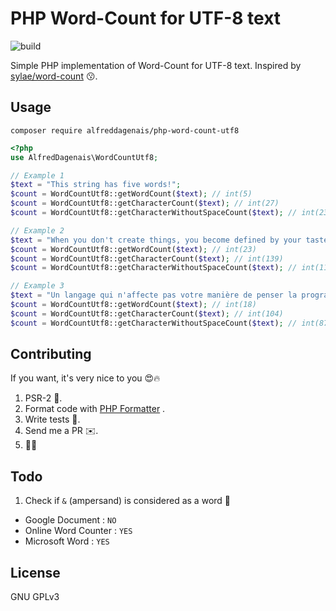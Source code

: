 # PHP Word-Count for UTF-8 text

![build](https://github.com/alfreddagenais/php-word-count-utf8)

Simple PHP implementation of Word-Count for UTF-8 text. Inspired by [sylae/word-count](https://github.com/sylae/word-count) 😗.

## Usage

`composer require alfreddagenais/php-word-count-utf8`

```php
<?php
use AlfredDagenais\WordCountUtf8;

// Example 1
$text = "This string has five words!";
$count = WordCountUtf8::getWordCount($text); // int(5)
$count = WordCountUtf8::getCharacterCount($text); // int(27)
$count = WordCountUtf8::getCharacterWithoutSpaceCount($text); // int(23)

// Example 2
$text = "When you don't create things, you become defined by your tastes rather than ability. your tastes only narrow and exclude people. so create.";
$count = WordCountUtf8::getWordCount($text); // int(23)
$count = WordCountUtf8::getCharacterCount($text); // int(139)
$count = WordCountUtf8::getCharacterWithoutSpaceCount($text); // int(117)

// Example 3
$text = "Un langage qui n'affecte pas votre manière de penser la programmation ne vaut pas la peine d'être connu.";
$count = WordCountUtf8::getWordCount($text); // int(18)
$count = WordCountUtf8::getCharacterCount($text); // int(104)
$count = WordCountUtf8::getCharacterWithoutSpaceCount($text); // int(87)
```

## Contributing

If you want, it's very nice to you 😍🔥

1. PSR-2 🎅.
2. Format code with [PHP Formatter](https://marketplace.visualstudio.com/items?itemName=Sophisticode.php-formatter) .
2. Write tests 🐛.
3. Send me a PR ✉️.
4. 😬🦄

## Todo

1. Check if `&` (ampersand) is considered as a word 🤔
 * Google Document : `NO`
 * Online Word Counter : `YES`
 * Microsoft Word : `YES`

## License

GNU GPLv3
